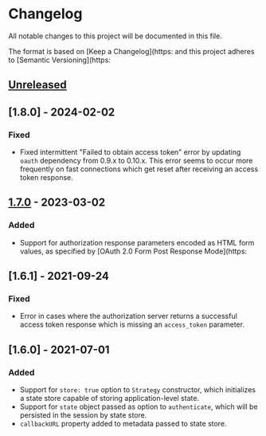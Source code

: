 # Changelog
All notable changes to this project will be documented in this file.

The format is based on [Keep a Changelog](https:
and this project adheres to [Semantic Versioning](https:

## [Unreleased]

## [1.8.0] - 2024-02-02
### Fixed
- Fixed intermittent "Failed to obtain access token" error by updating `oauth`
dependency from 0.9.x to 0.10.x.  This error seems to occur more frequently on
fast connections which get reset after receiving an access token response.

## [1.7.0] - 2023-03-02
### Added

- Support for authorization response parameters encoded as HTML form values, as
specified by [OAuth 2.0 Form Post Response Mode](https:

## [1.6.1] - 2021-09-24
### Fixed
- Error in cases where the authorization server returns a successful access
token response which is missing an `access_token` parameter.

## [1.6.0] - 2021-07-01
### Added

- Support for `store: true` option to `Strategy` constructor, which initializes
a state store capable of storing application-level state.
- Support for `state` object passed as option to `authenticate`, which will be
persisted in the session by state store.
- `callbackURL` property added to metadata passed to state store.

[Unreleased]: https:
[1.7.0]: https:

